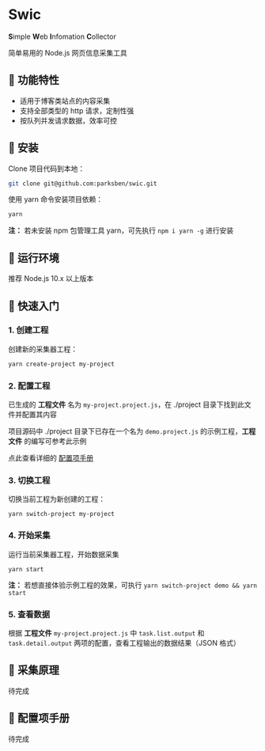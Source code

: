 # Swic

**S**imple **W**eb **I**nfomation **C**ollector

简单易用的 Node.js 网页信息采集工具

## 🍺 功能特性

- 适用于博客类站点的内容采集
- 支持全部类型的 http 请求，定制性强
- 按队列并发请求数据，效率可控

## 🍿 安装

Clone 项目代码到本地：

```bash
git clone git@github.com:parksben/swic.git
```

使用 yarn 命令安装项目依赖：

```bash
yarn
```

**注：** 若未安装 npm 包管理工具 yarn，可先执行 `npm i yarn -g` 进行安装

## 🍳 运行环境

推荐 Node.js 10.x 以上版本

## 🌭 快速入门

### 1. 创建工程

创建新的采集器工程：

```bash
yarn create-project my-project
```

### 2. 配置工程

已生成的 **工程文件** 名为 `my-project.project.js`，在 ./project 目录下找到此文件并配置其内容

项目源码中 ./project 目录下已存在一个名为 `demo.project.js` 的示例工程，**工程文件** 的编写可参考此示例

点此查看详细的 [配置项手册](#-配置项手册)

### 3. 切换工程

切换当前工程为新创建的工程：

```
yarn switch-project my-project
```

### 4. 开始采集

运行当前采集器工程，开始数据采集

```
yarn start
```

**注：** 若想直接体验示例工程的效果，可执行 `yarn switch-project demo && yarn start`

### 5. 查看数据

根据 **工程文件** `my-project.project.js` 中 `task.list.output` 和 `task.detail.output` 两项的配置，查看工程输出的数据结果（JSON 格式）

## 🍩 采集原理

待完成

## 🍔 配置项手册

待完成
